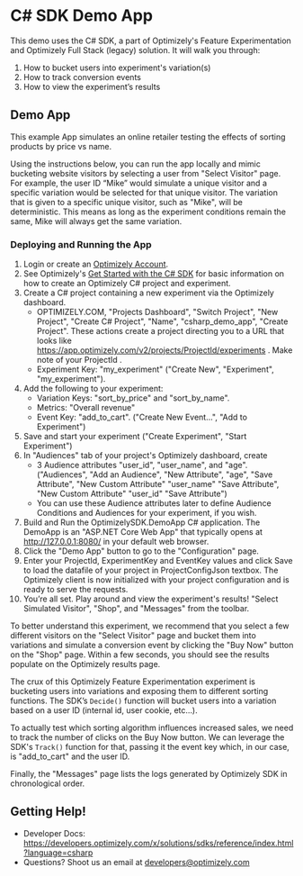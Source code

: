 # C# SDK Demo App

This demo uses the C# SDK, a part of Optimizely's Feature Experimentation and Optimizely Full Stack (legacy) solution. It will walk you through:

1. How to bucket users into experiment's variation(s)
2. How to track conversion events
3. How to view the experiment’s results

## Demo App

This example App simulates an online retailer testing the effects of sorting products by price vs name.

Using the instructions below, you can run the app locally and mimic bucketing website visitors by selecting a user from "Select Visitor" page. For example, the user ID “Mike” would simulate a unique visitor and a specific variation would be selected for that unique visitor. The variation that is given to a specific unique visitor, such as "Mike", will be deterministic. This means as long as the experiment conditions remain the same, Mike will always get the same variation.

### Deploying and Running the App

1. Login or create an [Optimizely Account](https://app.optimizely.com/signin).
2. See Optimizely's [Get Started with the C# SDK](https://developers.optimizely.com/x/solutions/sdks/getting-started/?language=csharp) for basic information on how to create an Optimizely C# project and experiment.
3. Create a C# project containing a new experiment via the Optimizely dashboard.
    * OPTIMIZELY.COM, "Projects Dashboard", "Switch Project", "New Project", "Create C# Project", "Name", "csharp_demo_app", "Create Project".  These actions create a project directing you to a URL that looks like https://app.optimizely.com/v2/projects/ProjectId/experiments .  Make note of your ProjectId .
    * Experiment Key: "my_experiment" ("Create New", "Experiment", "my_experiment").
4. Add the following to your experiment:
	* Variation Keys: "sort_by_price" and "sort_by_name".
	* Metrics: "Overall revenue"
	* Event Key: "add_to_cart".
	("Create New Event...", "Add to Experiment")
5. Save and start your experiment
   ("Create Experiment", "Start Experiment")
6. In "Audiences" tab of your project's Optimizely dashboard, create 
    * 3 Audience attributes "user_id", "user_name", and "age".
    ("Audiences", "Add an Audience",
    "New Attribute", "age", "Save Attribute",
    "New Custom Attribute" "user_name" "Save Attribute",
    "New Custom Attribute" "user_id" "Save Attribute")
    * You can use these Audience attributes later to define Audience Conditions and Audiences for your experiment, if you wish.
7. Build and Run the OptimizelySDK.DemoApp C# application.  The DemoApp is an "ASP.NET Core Web App" that typically opens at http://127.0.0.1:8080/ in your default web browser.
8. Click the "Demo App" button to go to the "Configuration" page.
9. Enter your ProjectId, ExperimentKey and EventKey values and click Save to load the datafile of your project in ProjectConfigJson textbox. The Optimizely client is now initialized with your project configuration and is ready to serve the requests.
10. You’re all set. Play around and view the experiment's results! "Select Simulated Visitor", "Shop", and "Messages" from the toolbar.

To better understand this experiment, we recommend that you select a few different visitors on the "Select Visitor" page and bucket them into variations and simulate a conversion event by clicking the "Buy Now" button on the "Shop" page. Within a few seconds, you should see the results populate on the Optimizely results page.

The crux of this Optimizely Feature Experimentation experiment is bucketing users into variations and exposing them to different sorting functions. The SDK’s `Decide()` function will bucket users into a variation based on a user ID (internal id, user cookie, etc…).

To actually test which sorting algorithm influences increased sales, we need to track the number of clicks on the Buy Now button. We can leverage the SDK's `Track()` function for that, passing it the event key which, in our case, is "add_to_cart" and the user ID.

Finally, the "Messages" page lists the logs generated by Optimizely SDK in chronological order.

## Getting Help! 

* Developer Docs: https://developers.optimizely.com/x/solutions/sdks/reference/index.html?language=csharp
* Questions? Shoot us an email at developers@optimizely.com
